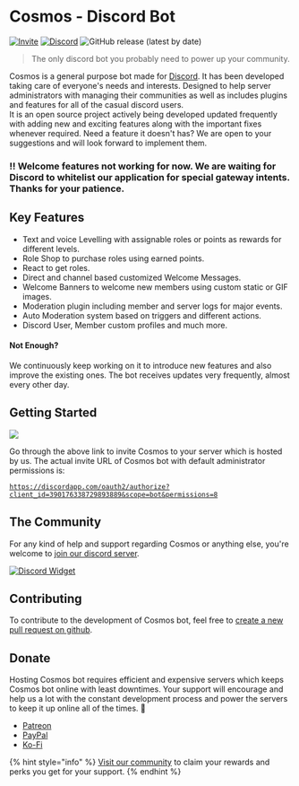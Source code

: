 # Cosmos - Discord Bot

[![Invite](https://img.shields.io/badge/Invite-Cosmos%20Bot-40e0d0?style=for-the-badge)](https://discordapp.com/oauth2/authorize?client_id=390176338729893889&scope=bot&permissions=8) [![Discord](https://img.shields.io/discord/690878977920729177?label=Discord%20Community&logo=Discord&style=for-the-badge)](https://discord.gg/7CrQEyP) ![GitHub release \(latest by date\)](https://img.shields.io/github/v/release/thec0sm0s/cosmos-discord-bot?color=424242&style=for-the-badge)

> The only discord bot you probably need to power up your community.

Cosmos is a general purpose bot made for [Discord](https://discordapp.com/). It has been developed taking care of everyone's needs and interests. Designed to help server administrators with managing their communities as well as includes plugins and features for all of the casual discord users.  
It is an open source project actively being developed updated frequently with adding new and exciting features along with the important fixes whenever required. Need a feature it doesn't has? We are open to your suggestions and will look forward to implement them.

### !! Welcome features not working for now. We are waiting for Discord to whitelist our application for special gateway intents. Thanks for your patience.

## Key Features

* Text and voice Levelling with assignable roles or points as rewards for different levels.
* Role Shop to purchase roles using earned points.
* React to get roles.
* Direct and channel based customized Welcome Messages.
* Welcome Banners to welcome new members using custom static or GIF images.
* Moderation plugin including member and server logs for major events.
* Auto Moderation system based on triggers and different actions.
* Discord User, Member custom profiles and much more.

#### Not Enough?

We continuously keep working on it to introduce new features and also improve the existing ones. The bot receives updates very frequently, almost every other day.

## Getting Started

[![](.gitbook/assets/invite-banner.png)](https://discordapp.com/oauth2/authorize?client_id=390176338729893889&scope=bot&permissions=8)

Go through the above link to invite Cosmos to your server which is hosted by us. The actual invite URL of Cosmos bot with default administrator permissions is:

[`https://discordapp.com/oauth2/authorize?client_id=390176338729893889&scope=bot&permissions=8`](https://discordapp.com/oauth2/authorize?client_id=390176338729893889&scope=bot&permissions=8)

## The Community

For any kind of help and support regarding Cosmos or anything else, you're welcome to [join our discord server](https://discord.gg/7CrQEyP).

[![Discord Widget](https://discordapp.com/api/guilds/690878977920729177/widget.png?style=banner2)](https://discord.gg/7CrQEyP)

## Contributing

To contribute to the development of Cosmos bot, feel free to [create a new pull request on github](https://github.com/thec0sm0s/cosmos-discord-bot/compare).

## Donate

Hosting Cosmos bot requires efficient and expensive servers which keeps Cosmos bot online with least downtimes. Your support will encourage and help us a lot with the constant development process and power the servers to keep it up online all of the times. 💛

* [Patreon](https://www.patreon.com/__thecosmos)
* [PayPal](https://paypal.me/thecosmoss/)
* [Ko-Fi](https://ko-fi.com/thecosmos)

{% hint style="info" %}
[Visit our community](https://discord.gg/7CrQEyP) to claim your rewards and perks you get for your support.
{% endhint %}

